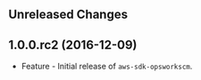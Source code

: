 Unreleased Changes
------------------

1.0.0.rc2 (2016-12-09)
------------------

* Feature - Initial release of `aws-sdk-opsworkscm`.

